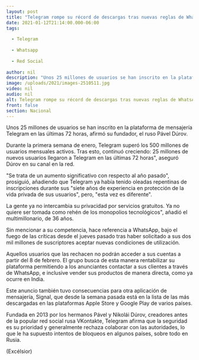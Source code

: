 ```yaml
---
layout: post
title: "Telegram rompe su récord de descargas tras nuevas reglas de WhatsApp"
date: 2021-01-12T21:14:00.000-06:00
tags:
  
  - Telegram
  
  - Whatsapp
  
  - Red Social
  
author: nil
description: "Unos 25 millones de usuarios se han inscrito en la plataforma de mensajería Telegram en las últimas 72 horas, afirmó su fundador, el ruso Pável Dúrov"
image: /uploads/2021/images-2510511.jpg
video: nil
audio: nil
alt: Telegram rompe su récord de descargas tras nuevas reglas de WhatsApp
front: false
section: Nacional
---
```


Unos 25 millones de usuarios se han inscrito en la plataforma de mensajería Telegram en las últimas 72 horas, afirmó su fundador, el ruso Pável Dúrov.

Durante la primera semana de enero, Telegram superó los 500 millones de usuarios mensuales activos. Tras esto, continuó creciendo: 25 millones de nuevos usuarios llegaron a Telegram en las últimas 72 horas", aseguró Dúrov en su canal en la red.

"Se trata de un aumento significativo con respecto al año pasado", prosiguió, añadiendo que Telegram ya había tenido oleadas repentinas de inscripciones durante sus "siete años de experiencia en protección de la vida privada de sus usuarios", pero, "esta vez es diferente". 

La gente ya no intercambia su privacidad por servicios gratuitos. Ya no quiere ser tomada como rehén de los monopolios tecnológicos", añadió el multimillonario, de 36 años.

Sin mencionar a su competencia, hace referencia a WhatsApp, bajo el fuego de las críticas desde el jueves pasado tras haber solicitado a sus dos mil millones de suscriptores aceptar nuevas condiciones de utilización.

Aquellos usuarios que las rechacen no podrán acceder a sus cuentas a partir del 8 de febrero. El grupo busca de esta manera rentabilizar su plataforma permitiendo a los anunciantes contactar a sus clientes a través de WhatsApp, e inclusive vender sus productos de manera directa, como ya ocurre en India.

Este anuncio también tuvo consecuencias para otra aplicación de mensajería, Signal, que desde la semana pasada está en la lista de las más descargadas en las plataformas Apple Store y Google Play de varios países.

Fundada en 2013 por los hermanos Pável y Nikolái Dúrov, creadores antes de la popular red social rusa VKontakte, Telegram afirma que la seguridad es su prioridad y generalmente rechaza colaborar con las autoridades, lo que le ha supuesto intentos de bloqueos en algunos países, sobre todo en Rusia.

(Excélsior)